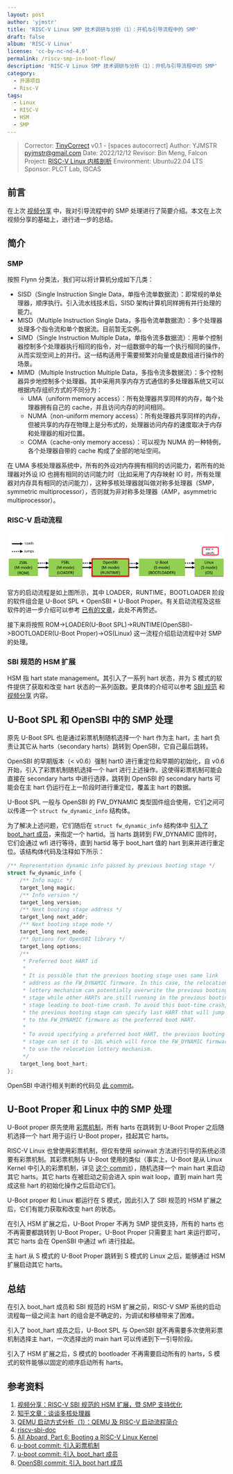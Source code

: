 ```yaml
---
layout: post
author: 'yjmstr'
title: 'RISC-V Linux SMP 技术调研与分析（1）：开机与引导流程中的 SMP'
draft: false
album: 'RISC-V Linux'
license: 'cc-by-nc-nd-4.0'
permalink: /riscv-smp-in-boot-flow/
description: 'RISC-V Linux SMP 技术调研与分析（1）：开机与引导流程中的 SMP'
category:
  - 开源项目
  - Risc-V
tags:
  - Linux
  - RISC-V
  - HSM
  - SMP
---
```


> Corrector:   [TinyCorrect](https://gitee.com/tinylab/tinycorrect) v0.1 - [spaces autocorrect]
> Author:      YJMSTR <pyjmstr@gmail.com>
> Date:        2022/12/12
> Revisor:     Bin Meng, Falcon
> Project:     [RISC-V Linux 内核剖析](https://gitee.com/tinylab/riscv-linux)
> Environment: Ubuntu22.04 LTS
> Sponsor:     PLCT Lab, ISCAS


## 前言

在上次 [视频分享][1] 中，我对引导流程中的 SMP 处理进行了简要介绍。本文在上次视频分享的基础上，进行进一步的总结。

## 简介

### SMP

按照 Flynn 分类法，我们可以将计算机分成如下几类：

- SISD（Single Instruction Single Data，单指令流单数据流）：即常规的单处理器，顺序执行。引入流水线技术后，SISD 架构计算机同样拥有并行处理的能力。
- MISD（Multiple Instruction Single Data，多指令流单数据流）：多个处理器处理多个指令流和单个数据流。目前暂无实例。
- SIMD（Single Instruction Multiple Data，单指令流多数据流）：用单个控制器控制多个处理器执行相同的指令，对一组数据中的每一个执行相同的操作，从而实现空间上的并行。这一结构适用于需要频繁对向量或是数组进行操作的场景。
- MIMD（Multiple Instruction Multiple Data，多指令流多数据流）：多个控制器异步地控制多个处理器。其中采用共享内存方式通信的多处理器系统又可以根据内存组织方式的不同分为：
  - UMA（uniform memory access）：所有处理器共享同样的内存，每个处理器拥有自己的 cache，并且访问内存的时间相同。
  - NUMA（non-uniform memory access）：所有处理器共享同样的内存，但被共享的内存在物理上是分布式的，处理器访问内存的速度取决于内存和处理器的相对位置。
  - COMA（cache-only memory access）：可以视为 NUMA 的一种特例，各个处理器自带的 cache 构成了全部的地址空间。

在 UMA 多核处理器系统中，所有的外设对内存拥有相同的访问能力，若所有的处理器对外设 IO 也拥有相同的访问能力时（比如采用了内存映射 IO 时，所有处理器对内存具有相同的访问能力），这种多核处理器就叫做对称多处理器（SMP，symmetric multiprocessor），否则就为非对称多处理器（AMP，asymmetric multiprocessor）。

### RISC-V 启动流程

![bootflow](/wp-content/uploads/2022/03/riscv-linux/images/riscv_emulator/bootflow.png)

官方的启动流程是如上图所示，其中 LOADER，RUNTIME，BOOTLOADER 阶段的软件组合是 U-Boot SPL + OpenSBI + U-Boot Proper。有关启动流程及这些软件的进一步介绍可以参考 [已有的文章][3]，此处不再赘述。

接下来将按照 ROM->LOADER(U-Boot SPL)->RUNTIME(OpenSBI)->BOOTLOADER(U-Boot Proper)->OS(Linux) 这一流程介绍启动流程中对 SMP 的处理。

### SBI 规范的 HSM 扩展

HSM 指 hart state management。其引入了一系列 hart 状态，并为 S 模式的软件提供了获取和改变 hart 状态的一系列函数。更具体的介绍可以参考 [SBI 规范][4] 和 [视频分享][1] 内容。

## U-Boot SPL 和 OpenSBI 中的 SMP 处理

原先 U-Boot SPL 也是通过彩票机制随机选择一个 hart 作为主 hart，主 hart 负责让其它从 harts（secondary harts）跳转到 OpenSBI，它自己最后跳转。

OpenSBI 的早期版本（< v0.6）强制 hart0 进行重定位和早期的初始化，自 v0.6 开始，引入了彩票机制随机选择一个 hart 进行上述操作。这使得彩票机制可能会直接在 secondary harts 中进行选择，跳转到 OpenSBI 的 secondary harts 可能会在主 hart 仍运行在上一阶段时进行重定位，覆盖主 hart 的数据。

U-Boot SPL 一般与 OpenSBI 的 FW_DYNAMIC 类型固件组合使用，它们之间可以传递一个 `struct fw_dynamic_info` 结构体。

为了解决上述问题，它们随后在 `struct fw_dynamic_info` 结构体中 [引入了 boot_hart 成员][7]，来指定一个 hartid。当 harts 跳转到 FW_DYNAMIC 固件时，它们会通过 wfi 进行等待，直到 hartid 等于 boot_hart 值的 hart 到来并进行重定位。该结构体代码及注释如下所示：

```c
/** Representation dynamic info passed by previous booting stage */
struct fw_dynamic_info {
    /** Info magic */
    target_long magic;
    /** Info version */
    target_long version;
    /** Next booting stage address */
    target_long next_addr;
    /** Next booting stage mode */
    target_long next_mode;
    /** Options for OpenSBI library */
    target_long options;
    /**
     * Preferred boot HART id
     *
     * It is possible that the previous booting stage uses same link
     * address as the FW_DYNAMIC firmware. In this case, the relocation
     * lottery mechanism can potentially overwrite the previous booting
     * stage while other HARTs are still running in the previous booting
     * stage leading to boot-time crash. To avoid this boot-time crash,
     * the previous booting stage can specify last HART that will jump
     * to the FW_DYNAMIC firmware as the preferred boot HART.
     *
     * To avoid specifying a preferred boot HART, the previous booting
     * stage can set it to -1UL which will force the FW_DYNAMIC firmware
     * to use the relocation lottery mechanism.
     */
    target_long boot_hart;
};
```

OpenSBI 中进行相关判断的代码见 [此 commit][8]。

## U-Boot Proper 和 Linux 中的 SMP 处理

U-Boot proper 原先使用 [彩票机制][6]，所有 harts 在跳转到 U-Boot Proper 之后随机选择一个 hart 用于运行 U-Boot proper，挂起其它 harts。

RISC-V Linux 也曾使用彩票机制，但仅有使用 spinwait 方法进行引导的系统必须要有彩票机制。其彩票机制与 U-Boot 使用的类似（事实上，U-Boot 是从 Linux Kernel 中引入的彩票机制，详见 [这个 commit][6]），随机选择一个 main hart 来启动其它 harts。其它 harts 在被启动之前会进入 spin wait loop，直到 main hart 完成这些 hart 的初始化操作之后启动它们。

U-Boot proper 和 Linux 都运行在 S 模式，因此引入了 SBI 规范的 HSM 扩展之后，它们有能力获取和改变 hart 的状态。

在引入 HSM 扩展之后，U-Boot Proper 不再为 SMP 提供支持，所有的 harts 也不再需要都跳转到 U-Boot Proper。U-Boot Proper 只需要主 hart 来运行即可，其它 harts 会在 OpenSBI 中通过 wfi 进行挂起。

主 hart 从 S 模式的 U-Boot Proper 跳转到 S 模式的 Linux 之后，能够通过 HSM 扩展启动其它 harts。

## 总结

在引入 boot_hart 成员和 SBI 规范的 HSM 扩展之前，RISC-V SMP 系统的启动流程每一级之间主 hart 的组合是不确定的，为调试和移植带来了困难。

引入了 boot_hart 成员之后，U-Boot SPL 与 OpenSBI 就不再需要多次使用彩票机制选择主 hart，一次选择出的 main hart 可以传递到下一引导阶段。

引入了 HSM 扩展之后，S 模式的 bootloader 不再需要启动所有的 harts，S 模式的软件能够以固定的顺序启动所有 harts。

## 参考资料

1. [视频分享：RISC-V SBI 规范的 HSM 扩展，暨 SMP 支持优化][1]
2. [知乎文章：谈谈多核处理器][2]
3. [QEMU 启动方式分析（1）：QEMU 及 RISC-V 启动流程简介][3]
4. [riscv-sbi-doc][4]
5. [All Aboard, Part 6: Booting a RISC-V Linux Kernel][5]
6. [u-boot commit: 引入彩票机制][6]
7. [u-boot commit: 引入 boot_hart 成员][7]
8. [OpenSBI commit: 引入 boot hart 成员][8]

[1]: https://www.bilibili.com/video/BV1x24y1k7Xj
[2]: https://zhuanlan.zhihu.com/p/427398869
[3]: https://gitee.com/tinylab/riscv-linux/blob/master/articles/20220816-introduction-to-qemu-and-riscv-upstream-boot-flow.md
[4]: https://github.com/riscv-non-isa/riscv-sbi-doc
[5]: https://www.sifive.com/blog/all-aboard-part-6-booting-a-risc-v-linux-kernel
[6]: https://source.denx.de/u-boot/u-boot/-/commit/3dea63c8445b25eb3de471410bbafcf54c9f0e9b
[7]: https://source.denx.de/u-boot/u-boot/-/commit/b86f6d1e649f237849297b5ec6b5566b7a92b2b4
[8]: https://github.com/riscv-software-src/opensbi/commit/7a13beb213266cbf6f15ddbbef5bfca274086bd3
